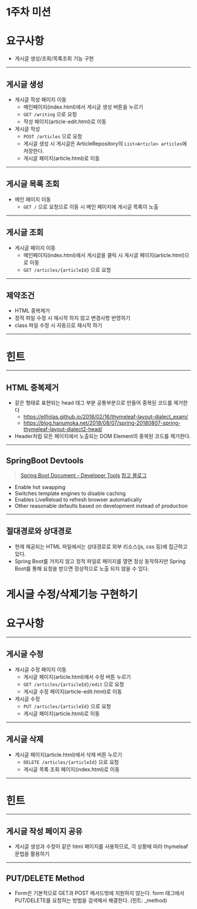 

# 1주차 미션

# 요구사항

- 게시글 생성/조회/목록조회 기능 구현

------

## 게시글 생성

- 게시글 작성 페이지 이동
  - 메인페이지(index.html)에서 게시글 생성 버튼을 누르기
  - `GET /writing` 으로 요청
  - 작성 페이지(article-edit.html)로 이동
- 게시글 작성
  - `POST /articles` 으로 요청
  - 게시글 생성 시 게시글은 ArticleRepository의 `List<Article> articles`에 저장한다.
  - 게시글 페이지(article.html)로 이동

------

## 게시글 목록 조회

- 메인 페이지 이동
  - `GET /` 으로 요청으로 이동 시 메인 페이지에 게시글 목록이 노출

------

## 게시글 조회

- 게시글 페이지 이동
  - 메인페이지(index.html)에서 게시글을 클릭 시 게시글 페이지(article.html)으로 이동
  - `GET /articles/{articleId}` 으로 요청

------

## 제약조건

- HTML 중복제거
- 정적 파일 수정 시 재시작 하지 않고 변경사항 반영하기
- class 파일 수정 시 자동으로 재시작 하기

------

# 힌트

------

## HTML 중복제거

- 같은 형태로 표현되는 head 태그 부분 공통부분으로 만들어 중복된 코드를 제거한다
  - https://elfinlas.github.io/2018/02/16/thymeleaf-layout-dialect_exam/
  - https://blog.hanumoka.net/2018/08/07/spring-20180807-spring-thymeleaf-layout-dialect2-head/
- Header처럼 모든 페이지에서 노출되는 DOM Element의 중복된 코드를 제거한다.

------

## SpringBoot Devtools

> [Spring Boot Document - Developer Tools](https://docs.spring.io/spring-boot/docs/current/reference/htmlsingle/#using-boot-devtools)
> [참고 블로그](https://haviyj.tistory.com/11)

- Enable hot swapping
- Switches template engines to disable caching
- Enables LiveReload to refresh browser automatically
- Other reasonable defaults based on development instead of production

------

## 절대경로와 상대경로

- 현재 제공되는 HTML 파일에서는 상대경로로 외부 리소스(js, css 등)에 접근하고 있다.
- Spring Boot를 거치지 않고 정적 파일로 페이지를 열면 정상 동작하지만 Spring Boot를 통해 요청을 받으면 정상적으로 노출 되지 않을 수 있다.



# 게시글 수정/삭제기능 구현하기



# 요구사항

------

## 게시글 수정

- 게시글 수정 페이지 이동
  - 게시글 페이지(article.html)에서 수정 버튼 누르기
  - `GET /articles/{articleId}/edit` 으로 요청
  - 게시글 수정 페이지(article-edit.html)로 이동
- 게시글 수정
  - `PUT /articles/{articleId}` 으로 요청
  - 게시글 페이지(article.html)로 이동

------

## 게시글 삭제

- 게시글 페이지(article.html)에서 삭제 버튼 누르기
  - `DELETE /articles/{articleId}` 으로 요청
  - 게시글 목록 조회 페이지(index.html)로 이동

------

# 힌트

------

## 게시글 작성 페이지 공유

- 게시글 생성과 수정이 같은 html 페이지를 사용하므로, 각 상황에 따라 thymeleaf 문법을 활용하기

------

## PUT/DELETE Method

- Form은 기본적으로 GET과 POST 메서드밖에 지원하지 않는다. form 태그에서 PUT/DELETE를 요청하는 방법을 검색해서 해결한다. (힌트: _method)